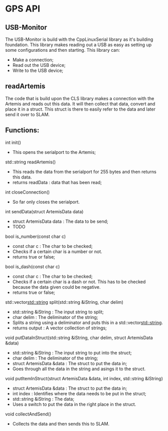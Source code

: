 # GPS API

## USB-Monitor

The USB-Monitor is build with the CppLinuxSerial library as it's building foundation. This library makes reading out a USB as easy as setting up some configurations and then starting. This library can:

- Make a connection;
- Read out the USB device;
- Write to the USB device;

## readArtemis

The code that is build upon the CLS library makes a connection with the Artemis and reads out this data. It will then collect that data, convert and place it in a struct. This struct is there to easily refer to the data and later send it over to SLAM.

## Functions:

int init()
- This opens the serialport to the Artemis;

std::string readArtemis()
- This reads the data from the serialport for 255 bytes and then returns this data.
- returns readData : data that has been read;

int closeConnection()
- So far only closes the serialport.

int sendData(struct ArtemisData data)
- struct ArtemisData data : The data to be send;
- TODO

bool is_number(const char c)
- const char c : The char to be checked;
- Checks if a certain char is a number or not.
- returns true or false;

bool is_dash(const char c)
- const char c : The char to be checked;
- Checks if a certain char is a dash or not. This has to be checked because the data given could be negative.
- returns true or false;

std::vector<std::string> split(std::string &iString, char delim)
- std::string &iString : The input string to split;
- char delim : The deliminator of the string;
- Splits a string using a deliminator and puts this in a std::vector<std::string>.
- returns output : A vector collection of strings;

void putDataInStruct(std::string &iString, char delim, struct ArtemisData &data)
- std::string &iString : The input string to put into the struct;
- char delim : The deliminator of the string;
- struct ArtemisData &data : The struct to put the data in;
- Goes through all the data in the string and asings it to the struct.

void putItemInStruct(struct ArtemisData &data, int index, std::string &iString)
- struct ArtemisData &data : The struct to put the data in;
- int index : Identifies where the data needs to be put in the struct;
- std::string &iString : The data;
- Uses a switch to put the data in the right place in the struct.

void collectAndSend() 
- Collects the data and then sends this to SLAM.